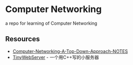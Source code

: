 # Computer Networking

a repo for learning of Computer Networking

## Resources
- [Computer-Networking-A-Top-Down-Approach-NOTES](https://github.com/moranzcw/Computer-Networking-A-Top-Down-Approach-NOTES)
- [TinyWebServer](https://github.com/qinguoyi/TinyWebServer) - 一个用C++写的小服务器